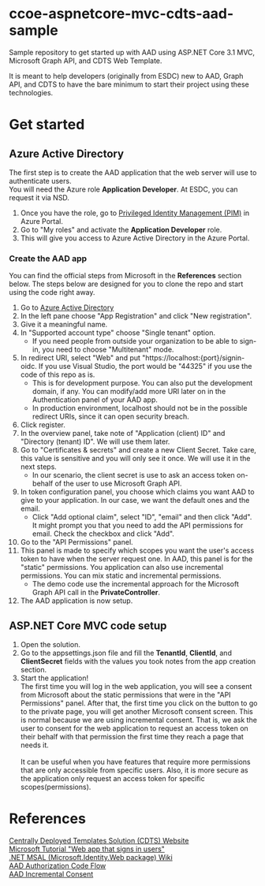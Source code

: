 # ccoe-aspnetcore-mvc-cdts-aad-sample
Sample repository to get started up with AAD using ASP.NET Core 3.1 MVC, Microsoft Graph API, and CDTS Web Template.

It is meant to help developers (originally from ESDC) new to AAD, Graph API, and CDTS to have the bare minimum to start their project using these technologies.

# Get started
## Azure Active Directory
The first step is to create the AAD application that the web server will use to authenticate users.\
You will need the Azure role **Application Developer**. At ESDC, you can request it via NSD.

1. Once you have the role, go to [Privileged Identity Management (PIM)](https://portal.azure.com/#blade/Microsoft_Azure_PIMCommon/CommonMenuBlade/quickStart) in Azure Portal.
1. Go to "My roles" and activate the **Application Developer** role.
1. This will give you access to Azure Active Directory in the Azure Portal.

### Create the AAD app
You can find the official steps from Microsoft in the **References** section below. The steps below are designed for you to clone the repo and start using the code right away.
1. Go to [Azure Active Directory](https://portal.azure.com/#blade/Microsoft_AAD_IAM/ActiveDirectoryMenuBlade/Overview)
1. In the left pane choose "App Registration" and click "New registration".
1. Give it a meaningful name. 
1. In "Supported account type" choose "Single tenant" option. 
    - If you need people from outside your organization to be able to sign-in, you need to choose "Multitenant" mode.
1. In redirect URI, select "Web" and put "https://localhost:{port}/signin-oidc. If you use Visual Studio, the port would be "44325" if you use the code of this repo as is.
    - This is for development purpose. You can also put the development domain, if any. You can modify/add more URI later on in the Authentication panel of your AAD app.
    - In production environment, localhost should not be in the possible redirect URIs, since it can open security breach.
1. Click register.
1. In the overview panel, take note of "Application (client) ID" and "Directory (tenant) ID". We will use them later.
1. Go to "Certificates & secrets" and create a new Client Secret. Take care, this value is sensitive and you will only see it once. We will use it in the next steps.
    - In our scenario, the client secret is use to ask an access token on-behalf of the user to use Microsoft Graph API.
1. In token configuration panel, you choose which claims you want AAD to give to your application. In our case, we want the default ones and the email.
    - Click "Add optional claim", select "ID", "email" and then click "Add". It might prompt you that you need to add the API permissions for email. Check the checkbox and click "Add".
1. Go to the "API Permissions" panel.
1. This panel is made to specify which scopes you want the user's access token to have when the server request one. In AAD, this panel is for the "static" permissions. You application can also use incremental permissions. You can mix static and incremental permissions.
    - The demo code use the incremental approach for the Microsoft Graph API call in the **PrivateController**.
1. The AAD application is now setup.

## ASP.NET Core MVC code setup
1. Open the solution.
1. Go to the appsettings.json file and fill the **TenantId**, **ClientId**, and **ClientSecret** fields with the values you took notes from the app creation section.
1. Start the application!
\
The first time you will log in the web application, you will see a consent from Microsoft about the static permissions that were in the "API Permissions" panel.
After that, the first time you click on the button to go to the private page, you will get another Microsoft consent screen.
This is normal because we are using incremental consent. That is, we ask the user to consent for the web application to request an access token on their behalf with that permission the first time they reach a page that needs it.
\
\
It can be useful when you have features that require more permissions that are only accessible from specific users.
Also, it is more secure as the application only request an access token for specific scopes(permissions).

# References

[Centrally Deployed Templates Solution (CDTS) Website](https://cenw-wscoe.github.io/sgdc-cdts/docs/index-en.html)\
[Microsoft Tutorial "Web app that signs in users"](https://docs.microsoft.com/en-ca/azure/active-directory/develop/scenario-web-app-sign-user-overview?tabs=aspnetcore)\
[.NET MSAL (Microsoft.Identity.Web package) Wiki](https://github.com/AzureAD/microsoft-identity-web/wiki/web-apps)\
[AAD Authorization Code Flow](https://docs.microsoft.com/en-gb/azure/active-directory/develop/v2-oauth2-auth-code-flow)\
[AAD Incremental Consent](https://github.com/AzureAD/microsoft-identity-web/wiki/Managing-incremental-consent-and-conditional-access#in-mvc-controllers)
